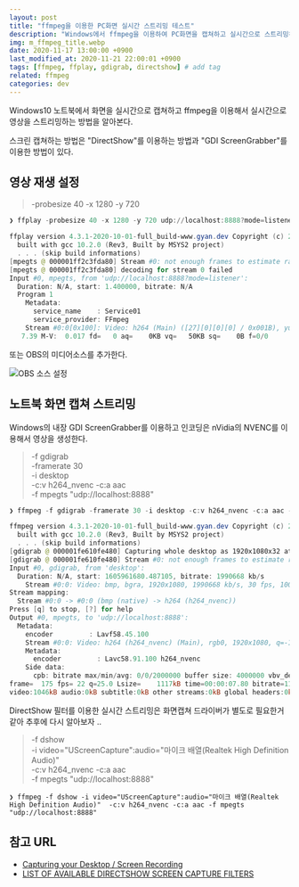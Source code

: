 ```yaml
---
layout: post
title: "ffmpeg을 이용한 PC화면 실시간 스트리밍 테스트"
description: "Windows에서 ffmpeg을 이용하여 PC화면을 캡쳐하고 실시간으로 스트리밍하는 방법을 알아본다."
img: m_ffmpeg_title.webp
date: 2020-11-17 13:00:00 +0900
last_modified_at: 2020-11-21 22:00:01 +0900
tags: [ffmpeg, ffplay, gdigrab, directshow] # add tag
related: ffmpeg
categories: dev
---
```


Windows10 노트북에서 화면을 실시간으로 캡쳐하고 ffmpeg을 이용해서 실시간으로 영상을 스트리밍하는 방법을 알아본다. 
<!--more-->

스크린 캡쳐하는 방법은 "DirectShow"를 이용하는 방법과 "GDI ScreenGrabber"를 이용한 방법이 있다. 

## 영상 재생 설정 

> -probesize 40 
> -x 1280 -y 720

```powershell
❯ ffplay -probesize 40 -x 1280 -y 720 udp://localhost:8888?mode=listener

ffplay version 4.3.1-2020-10-01-full_build-www.gyan.dev Copyright (c) 2003-2020 the FFmpeg developers
  built with gcc 10.2.0 (Rev3, Built by MSYS2 project)
  . . . (skip build informations)
[mpegts @ 000001ff2c3fda80] Stream #0: not enough frames to estimate rate; consider increasing probesize
[mpegts @ 000001ff2c3fda80] decoding for stream 0 failed
Input #0, mpegts, from 'udp://localhost:8888?mode=listener':
  Duration: N/A, start: 1.400000, bitrate: N/A
  Program 1
    Metadata:
      service_name    : Service01
      service_provider: FFmpeg
    Stream #0:0[0x100]: Video: h264 (Main) ([27][0][0][0] / 0x001B), yuv420p(progressive), 1920x1080 [SAR 1:1 DAR 16:9], 30 tbr, 90k tbn, 60 tbc
   7.39 M-V:  0.017 fd=   0 aq=    0KB vq=   50KB sq=    0B f=0/0
```

또는 OBS의 미디어소스를 추가한다.

![OBS 소스 설정]({{site.baseurl}}/assets/img/m_obs_source_udp.webp)


## 노트북 화면 캡쳐 스트리밍 

Windows의 내장 GDI ScreenGrabber를 이용하고 인코딩은 nVidia의 NVENC를 이용해서 영상을 생성한다. 

> -f gdigrab   
> -framerate 30   
> -i desktop   
> -c:v h264_nvenc -c:a aac   
> -f mpegts "udp://localhost:8888"  

```powershell
❯ ffmpeg -f gdigrab -framerate 30 -i desktop -c:v h264_nvenc -c:a aac -f mpegts "udp://localhost:8888?pkt_size=1316"

ffmpeg version 4.3.1-2020-10-01-full_build-www.gyan.dev Copyright (c) 2000-2020 the FFmpeg developers
  built with gcc 10.2.0 (Rev3, Built by MSYS2 project)
  . . . (skip build informations)
[gdigrab @ 000001fe610fe480] Capturing whole desktop as 1920x1080x32 at (0,0)
[gdigrab @ 000001fe610fe480] Stream #0: not enough frames to estimate rate; consider increasing probesize
Input #0, gdigrab, from 'desktop':
  Duration: N/A, start: 1605961680.487105, bitrate: 1990668 kb/s
    Stream #0:0: Video: bmp, bgra, 1920x1080, 1990668 kb/s, 30 fps, 1000k tbr, 1000k tbn, 1000k tbc
Stream mapping:
  Stream #0:0 -> #0:0 (bmp (native) -> h264 (h264_nvenc))
Press [q] to stop, [?] for help
Output #0, mpegts, to 'udp://localhost:8888':
  Metadata:
    encoder         : Lavf58.45.100
    Stream #0:0: Video: h264 (h264_nvenc) (Main), rgb0, 1920x1080, q=-1--1, 2000 kb/s, 30 fps, 90k tbn, 30 tbc
    Metadata:
      encoder         : Lavc58.91.100 h264_nvenc
    Side data:
      cpb: bitrate max/min/avg: 0/0/2000000 buffer size: 4000000 vbv_delay: N/A
frame=  175 fps= 22 q=25.0 Lsize=    1117kB time=00:00:07.80 bitrate=1173.5kbits/s speed=   1x
video:1046kB audio:0kB subtitle:0kB other streams:0kB global headers:0kB muxing overhead: 6.830150%
```

DirectShow 필터를 이용한 실시간 스트리밍은 화면캡쳐 드라이버가 별도로 필요한거 같아 추후에 다시 알아보자 .. 

> -f dshow   
> -i video="UScreenCapture":audio="마이크 배열(Realtek High Definition Audio)"  
> -c:v h264_nvenc -c:a aac  
> -f mpegts "udp://localhost:8888"  

```
❯ ffmpeg -f dshow -i video="UScreenCapture":audio="마이크 배열(Realtek High Definition Audio)"  -c:v h264_nvenc -c:a aac -f mpegts "udp://localhost:8888"
```

## 참고 URL
- [Capturing your Desktop / Screen Recording](https://trac.ffmpeg.org/wiki/Capture/Desktop)
- [LIST OF AVAILABLE DIRECTSHOW SCREEN CAPTURE FILTERS](http://betterlogic.com/roger/2010/07/list-of-available-directshow-screen-capture-filters/)